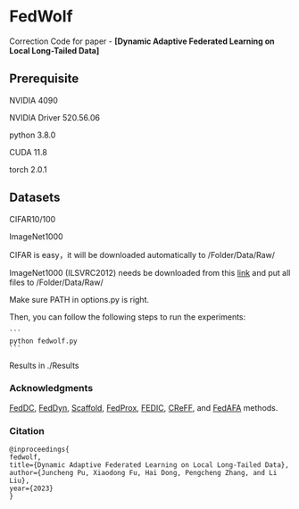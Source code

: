 # FedWolf

Correction
Code for paper - **[Dynamic Adaptive Federated Learning on Local Long-Tailed Data]**

## Prerequisite

NVIDIA 4090

NVIDIA Driver 520.56.06

python 3.8.0

CUDA 11.8

torch 2.0.1

## Datasets
CIFAR10/100

ImageNet1000

CIFAR is easy，it will be downloaded automatically to /Folder/Data/Raw/

ImageNet1000 (ILSVRC2012) needs be downloaded from this [link](https://image-net.org/challenges/LSVRC/2012/index.php) and put all files to /Folder/Data/Raw/

Make sure PATH in options.py is right.

Then, you can follow the following steps to run the experiments:

    ```
    python fedwolf.py
    ```

Results in ./Results

### Acknowledgments
[FedDC](https://github.com/gaoliang13/FedDC), [FedDyn](https://openreview.net/pdf?id=B7v4QMR6Z9w), [Scaffold](https://openreview.net/pdf?id=B7v4QMR6Z9w), [FedProx](https://arxiv.org/abs/1812.06127), [FEDIC](https://github.com/shangxinyi/FEDIC), [CReFF](https://github.com/shangxinyi/CReFF-FL), and [FedAFA](https://github.com/pxqian/FedAFA) methods.

### Citation
```
@inproceedings{
fedwolf,
title={Dynamic Adaptive Federated Learning on Local Long-Tailed Data},
author={Juncheng Pu, Xiaodong Fu, Hai Dong, Pengcheng Zhang, and Li Liu},
year={2023}
}
```